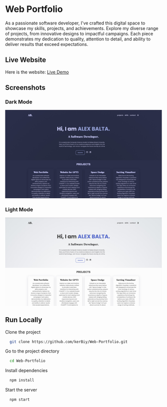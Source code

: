 # Web Portfolio

As a passionate software developer, I've crafted this digital space to showcase my skills, projects, and achievements. Explore my diverse range of projects, from innovative designs to impactful campaigns. Each piece demonstrates my dedication to quality, attention to detail, and ability to deliver results that exceed expectations.

## Live Website

Here is the website: [Live Demo](https://kerBiy.github.io/Web-Portfolio)

## Screenshots

### Dark Mode

![App Screenshot in Dark Mode](public/img/readme-dark.jpg?raw=true)

### Light Mode

![App Screenshot in Light Mode](public/img/readme-white.jpg?raw=true)

## Run Locally

Clone the project

```bash
  git clone https://github.com/kerBiy/Web-Portfolio.git
```

Go to the project directory

```bash
  cd Web-Portfolio
```

Install dependencies

```bash
  npm install
```

Start the server

```bash
  npm start
```
